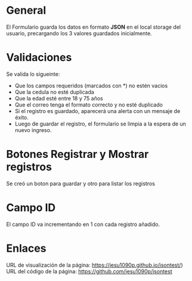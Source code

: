 # General
El Formulario guarda los datos en formato **JSON** en el local storage del usuario, precargando los 3 valores guardados inicialmente. 
# Validaciones
Se valida lo sigueinte: 
+ Que los campos requeridos (marcados con *) no estén vacios
+ Que la cedula no esté duplicada
+ Que la edad esté entre 18 y 75 años
+ Que el correo tenga el formato correcto y no esté duplicado
+ Si el registro es guardado, aparecerá una alerta con un mensaje de éxito.
+ Luego de guardar el registro, el formulario se limpia a la espera de un nuevo ingreso. 
# Botones Registrar y Mostrar registros
Se creó un boton para guardar y otro para listar los registros
# Campo ID
El campo ID va incrementando en 1 con cada registro añadido.

# Enlaces 
URL de visualización de la página: https://jesu1090p.github.io/jsontest/)  
URL del código de la página: https://github.com/jesu1090p/jsontest
